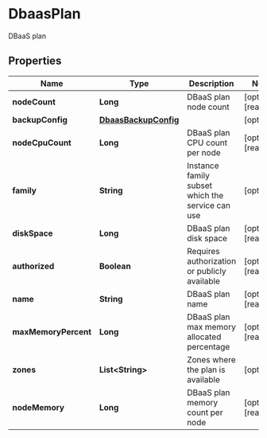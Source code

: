 

# DbaasPlan

DBaaS plan

## Properties

| Name | Type | Description | Notes |
|------------ | ------------- | ------------- | -------------|
|**nodeCount** | **Long** | DBaaS plan node count |  [optional] [readonly] |
|**backupConfig** | [**DbaasBackupConfig**](DbaasBackupConfig.md) |  |  [optional] |
|**nodeCpuCount** | **Long** | DBaaS plan CPU count per node |  [optional] [readonly] |
|**family** | **String** | Instance family subset which the service can use |  [optional] |
|**diskSpace** | **Long** | DBaaS plan disk space |  [optional] [readonly] |
|**authorized** | **Boolean** | Requires authorization or publicly available |  [optional] [readonly] |
|**name** | **String** | DBaaS plan name |  [optional] [readonly] |
|**maxMemoryPercent** | **Long** | DBaaS plan max memory allocated percentage |  [optional] [readonly] |
|**zones** | **List&lt;String&gt;** | Zones where the plan is available |  [optional] |
|**nodeMemory** | **Long** | DBaaS plan memory count per node |  [optional] [readonly] |



